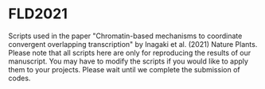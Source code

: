 # FLD2021
Scripts used in the paper "Chromatin-based mechanisms to coordinate convergent overlapping transcription" by Inagaki et al. (2021) Nature Plants.
Please note that all scripts here are only for reproducing the results of our manuscript. You may have to modify the scripts if you would like to apply them to your projects. Please wait until we complete the submission of codes.
